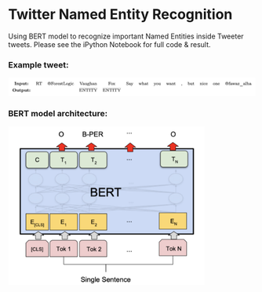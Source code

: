 # Twitter Named Entity Recognition
Using BERT model to recognize important Named Entities inside Tweeter tweets. Please see the iPython Notebook for full code & result.

### Example tweet:

![tweet](images/tweet.png)


### BERT model architecture:

<img src="images/bert-ner.png" width="400px">

